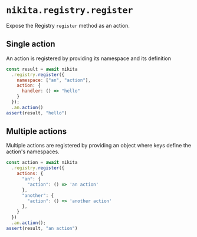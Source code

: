 
# `nikita.registry.register`

Expose the Registry `register` method as an action.

## Single action

An action is registered by providing its namespace and its definition

```js
const result = await nikita
  .registry.register({
    namespace: ["an", "action"],
    action: {
      handler: () => "hello"
    }
  });
  .an.action()
assert(result, "hello")
```

## Multiple actions

Multiple actions are registered by providing an object where keys define the action's namespaces.

```js
const action = await nikita
  .registry.register({
    actions: {
      "an": {
        "action": () => 'an action'
      },
      "another": {
        "action": () => 'another action'
      },
    }
  })
  .an.action();
assert(result, "an action")
```
